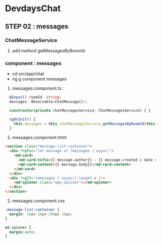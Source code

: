 # DevdaysChat

## STEP 02 : messages

### ChatMessageService
1. add method getMessagesByRoomId

### component : messages
- cd src/app/chat
- ng g component messages

1. messages.component.ts :

```typescript
  @Input() roomId: string;
  messages: Observable<ChatMessage[]>;

  constructor(private chatMessagesService: ChatMessagesService) { }

  ngOnInit() {
    this.messages = this.chatMessagesService.getMessagesByRoomId(this.roomId);
  }
```

2. messages.component.html

```html
<section class="message-list-container">
  <div *ngFor="let message of (messages | async)">
    <md-card>
      <md-card-title>{{ message.author}} - {{ message.created | date : 'dd/MM/yy HH:mm'}}</md-card-title>
      <md-card-content>{{ message.body}}</md-card-content>
    </md-card>
  </div>
  <div *ngIf="(messages | async)?.length < 1">
    <md-spinner class="app-spinner"></md-spinner>
  </div>
</section>
```

2. messages.component.css

```css
.message-list-container {
  margin: 16px 16px 200px 16px;
}

md-spinner {
  margin:auto;
}
```
